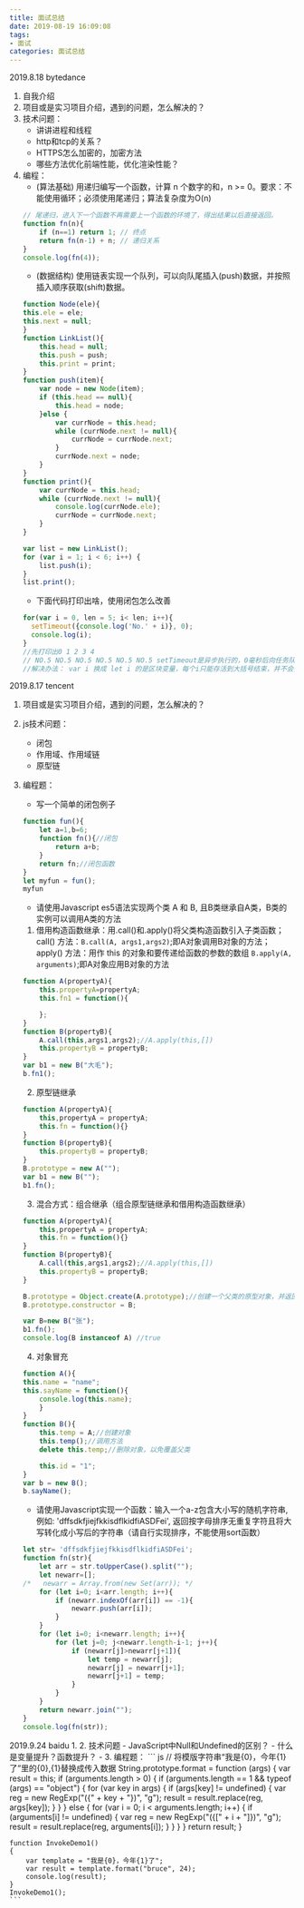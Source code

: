 ```yaml
---
title: 面试总结
date: 2019-08-19 16:09:08
tags: 
- 面试
categories: 面试总结
---
```

2019.8.18 bytedance
1. 自我介绍
2. 项目或是实习项目介绍，遇到的问题，怎么解决的？
3. 技术问题：
    - 讲讲进程和线程
    - http和tcp的关系？
    - HTTPS怎么加密的，加密方法
    - 哪些方法优化前端性能，优化渲染性能？
4. 编程：
    - (算法基础) 用递归编写一个函数，计算 n 个数字的和，n >= 0。要求：不能使用循环；必须使用尾递归；算法复杂度为O(n)
    ``` js
    // 尾递归，进入下一个函数不再需要上一个函数的环境了，得出结果以后直接返回。
    function fn(n){
        if (n==1) return 1; // 终点
        return fn(n-1) + n; // 递归关系
    }
    console.log(fn(4));
    ```
    - (数据结构) 使用链表实现一个队列，可以向队尾插入(push)数据，并按照插入顺序获取(shift)数据。
    ``` js 
    function Node(ele){
    this.ele = ele;
    this.next = null;
    }
    function LinkList(){
        this.head = null;
        this.push = push;
        this.print = print;
    }
    function push(item){
        var node = new Node(item);
        if (this.head == null){
            this.head = node;
        }else {
            var currNode = this.head;
            while (currNode.next != null){
                currNode = currNode.next;
            }
            currNode.next = node;
        }
    }
    function print(){
        var currNode = this.head;
        while (currNode.next != null){
            console.log(currNode.ele);
            currNode = currNode.next;
        }
    }

    var list = new LinkList();
    for (var i = 1; i < 6; i++) {
        list.push(i);
    }
    list.print();
    ```
    - 下面代码打印出啥，使用闭包怎么改善
    ``` js
    for(var i = 0, len = 5; i< len; i++){
      setTimeout({console.log('No.' + i)}, 0);
      console.log(i);
    }
    //先打印出0 1 2 3 4 
    // NO.5 NO.5 NO.5 NO.5 NO.5 NO.5 setTimeout是异步执行的，0毫秒后向任务队列里添加一个任务，只有主线上的全部执行完才会执行任务队列里的任务，所以当主线程for循环执行完之后 i 的值为5，这个时候再去任务队列中执行任务，i全部为5；
    //解决办法： var i 换成 let i 的是区块变量，每个i只能存活到大括号结束，并不会把后面的for循环的  i  值赋给前面的setTimeout中的i；而var i  则是局部变量，这个 i 的生命周期不受for循环的大括号限制
    ```

2019.8.17 tencent
1. 项目或是实习项目介绍，遇到的问题，怎么解决的？
2. js技术问题：
    - 闭包
    - 作用域、作用域链
    - 原型链
3. 编程题：
    - 写一个简单的闭包例子
    ``` js
    function fun(){
        let a=1,b=6;
        function fn(){//闭包
            return a+b;
        }
        return fn;//闭包函数
    }
    let myfun = fun();
    myfun
    ```
    - 请使用Javascript es5语法实现两个类 A 和 B, 且B类继承自A类，B类的实例可以调用A类的方法
    1. 借用构造函数继承：用.call()和.apply()将父类构造函数引入子类函数；call() 方法：`B.call(A, args1,args2)`;即A对象调用B对象的方法；apply() 方法：用作 this 的对象和要传递给函数的参数的数组 `B.apply(A, arguments)`;即A对象应用B对象的方法
    ``` js
    function A(propertyA){
        this.propertyA=propertyA;
        this.fn1 = function(){

        };
    }
    function B(propertyB){
        A.call(this,args1,args2);//A.apply(this,[])
        this.propertyB = propertyB;
    }
    var b1 = new B("大毛");　　
    b.fn1();
    ```

    2. 原型链继承
    ``` js
    function A(propertyA){
        this,propertyA = propertyA;
        this.fn = function(){}
    }
    function B(propertyB){
        this.propertyB = propertyB;
    }
    B.prototype = new A("");
    var b1 = new B("");
    b1.fn();
    ```
    3. 混合方式：组合继承（组合原型链继承和借用构造函数继承）
    ``` js
    function A(propertyA){
        this,propertyA = propertyA;
        this.fn = function(){}
    }
    function B(propertyB){
        A.call(this,args1,args2);//A.apply(this,[])
        this.propertyB = propertyB;
    }

    B.prototype = Object.create(A.prototype);//创建一个父类的原型对象，并返回这个新对象
    B.prototype.constructor = B;
    
    var B=new B("张");  
    b1.fn();
    console.log(B instanceof A) //true
    ```
    4. 对象冒充
    ``` js
    function A(){
    this.name = "name";
    this.sayName = function(){
        console.log(this.name);
        }
    }
    function B(){
        this.temp = A;//创建对象
        this.temp();//调用方法
        delete this.temp;//删除对象，以免覆盖父类

        this.id = "1";
    }
    var b = new B();
    b.sayName();
    ```

    - 请使用Javascript实现一个函数：输入一个a-z包含大小写的随机字符串, 例如: 'dffsdkfjiejfkkisdflkidfiASDFei', 返回按字母排序无重复字符且将大写转化成小写后的字符串（请自行实现排序，不能使用sort函数）
    ``` js
    let str= 'dffsdkfjiejfkkisdflkidfiASDFei';
    function fn(str){
        let arr = str.toUpperCase().split("");
        let newarr=[];
    /*   newarr = Array.from(new Set(arr)); */
        for (let i=0; i<arr.length; i++){
            if (newarr.indexOf(arr[i]) == -1){
                newarr.push(arr[i]);
            }
        }
        for (let i=0; i<newarr.length; i++){
            for (let j=0; j<newarr.length-i-1; j++){
                if (newarr[j]>newarr[j+1]){
                    let temp = newarr[j];
                    newarr[j] = newarr[j+1];
                    newarr[j+1] = temp;
                }
            }
        }
        return newarr.join("");
    }
    console.log(fn(str));
    ```
2019.9.24 baidu
1. 
2. 技术问题
    - JavaScript中Null和Undefined的区别？
    - 什么是变量提升？函数提升？
    - 
3. 编程题：
    ``` js
    // 将模版字符串“我是{0}，今年{1}了”里的{0},{1}替换成传入数据
    String.prototype.format = function (args)
    {
        var result = this;
        if (arguments.length > 0)
        {
            if (arguments.length == 1 && typeof (args) == "object")
            {
                for (var key in args)
                {
                    if (args[key] != undefined)
                    {
                        var reg = new RegExp("({" + key + "})", "g");
                        result = result.replace(reg, args[key]);
                    }
                }
            }
            else
            {
                for (var i = 0; i < arguments.length; i++)
                {
                    if (arguments[i] != undefined)
                    {
                        var reg = new RegExp("({[" + i + "]})", "g");
                        result = result.replace(reg, arguments[i]);
                    }
                }
            }
        }
        return result;
    }

    function InvokeDemo1()
    {
        var template = "我是{0}，今年{1}了";
        var result = template.format("bruce", 24);
        console.log(result);
    }
    InvokeDemo1();
    ```
